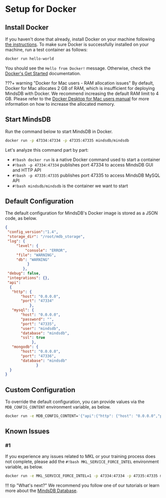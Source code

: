 # Setup for Docker

## Install Docker

If you haven't done that already, install Docker on your machine following [the instructions](https://docs.docker.com/install). To make sure Docker is successfully installed on your machine, run a test container as follows:

```bash
docker run hello-world
```

You should see the `Hello from Docker!` message. Otherwise, check the [Docker's Get Started](https://www.docker.com/get-started) documentation.

???+ warning "Docker for Mac users - RAM allocation issues"
    By default, Docker for Mac allocates 2 GB of RAM, which is insufficient for deploying MindsDB with Docker. We recommend increasing the default RAM limit to 4 GB. Please refer to the [Docker Desktop for Mac users manual](https://docs.docker.com/desktop/mac/#resources) for more information on how to increase the allocated memory.

## Start MindsDB

Run the command below to start MindsDB in Docker.

```bash
docker run -p 47334:47334 -p 47335:47335 mindsdb/mindsdb
```

Let's analyze this command part by part:

- `#!bash docker run` is a native Docker command used to start a container
- `#!bash -p 47334:47334` publishes port 47334 to access MindsDB GUI and HTTP API
- `#!bash -p 47335:47335` publishes port 47335 to access MindsDB MySQL API
- `#!bash mindsdb/mindsdb` is the container we want to start

## Default Configuration

The default configuration for MindsDB's Docker image is stored as a JSON code, as below.

```json
{
 "config_version":"1.4",
 "storage_dir": "/root/mdb_storage",
 "log": { 
     "level": {
         "console": "ERROR",
	 "file": "WARNING",
	 "db": "WARNING"
	      } 
        },
 "debug": false,
 "integrations": {},
 "api":
  {
   "http": {
       "host": "0.0.0.0",
       "port": "47334"
           },
   "mysql": {
       "host": "0.0.0.0",
       "password": "",
       "port": "47335",
       "user": "mindsdb",
       "database": "mindsdb",
       "ssl": true
            },
   "mongodb": {
       "host": "0.0.0.0",
       "port": "47336",
       "database": "mindsdb"
              }
  }
}
```

## Custom Configuration

To override the default configuration, you can provide values via the `MDB_CONFIG_CONTENT` environment variable, as below.

```bash
docker run -e MDB_CONFIG_CONTENT='{"api":{"http": {"host": "0.0.0.0","port": "8080"}}}' mindsdb/mindsdb
```

## Known Issues

### #1
If you experience any issues related to MKL or your training process does not complete, please add the `#!bash MKL_SERVICE_FORCE_INTEL` environment variable, as below.

```bash
docker run -e MKL_SERVICE_FORCE_INTEL=1 -p 47334:47334 -p 47335:47335 mindsdb/mindsdb
```

!!! tip "What's next?"
    We recommend you follow one of our tutorials or learn more about the [MindsDB Database](/sql/table-structure/).
